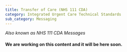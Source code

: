 ```yaml
---
title: Transfer of Care (NHS 111 CDA)
category: Integrated Urgent Care Technical Standards
sub_category: Messaging
---
```


*Also known as NHS 111 CDA Messages*

#### We are working on this content and it will be here soon.
